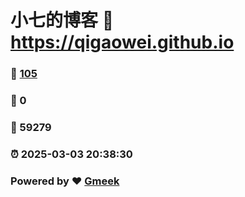 # 小七的博客 :link: https://qigaowei.github.io 
### :page_facing_up: [105](https://qigaowei.github.io/tag.html) 
### :speech_balloon: 0 
### :hibiscus: 59279 
### :alarm_clock: 2025-03-03 20:38:30 
### Powered by :heart: [Gmeek](https://github.com/Meekdai/Gmeek)
